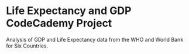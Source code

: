 # Life Expectancy and GDP CodeCademy Project
 Analysis of GDP and Life Expectancy data from the WHO and World Bank for Six Countries. 
